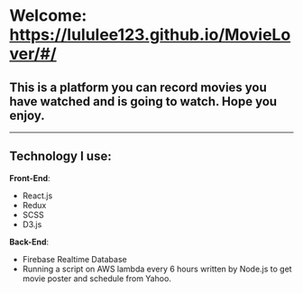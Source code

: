 Welcome: https://lululee123.github.io/MovieLover/#/
======

## This is a platform you can record movies you have watched and is going to watch.  Hope you enjoy.


--- 

## Technology I use:
  
  
  **Front-End**:
   
   * React.js
   * Redux
   * SCSS
   * D3.js
  
  
  **Back-End**:
    
   * Firebase Realtime Database
   * Running a script on AWS lambda every 6 hours written by Node.js to get movie poster and schedule from Yahoo.

